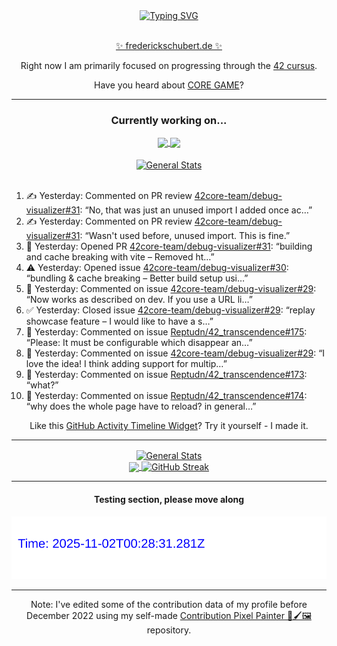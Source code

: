 <div align="center">
	<a href="https://git.io/typing-svg"><img src="https://readme-typing-svg.demolab.com?font=Fira+Code&size=30&pause=1000&color=70A5FD&background=1A1B27&center=true&vCenter=true&repeat=false&random=false&width=550&lines=%F0%9F%91%8B+Hello+World!+I'm+Freddy!+%F0%9F%96%96" alt="Typing SVG" /></a>
</div>
<br>
<div align="center">
	<p></p><a href="https://frederickschubert.de">✨ frederickschubert.de ✨</a></p>
	<p>Right now I am primarily focused on progressing through the <a href="https://github.com/FreddyMSchubert/42_cursus">42 cursus</a>.</p>
	<p>Have you heard about <a href="https://coregame.de/">CORE GAME</a>?</p>
</div>

<hr>

<div align="center">

### Currently working on...

<!-- [![current_repo](https://github-readme-stats.vercel.app/api/pin/?username=FreddyMSchubert&repo=Crafty_Concoctions&theme=tokyonight)](https://github.com/FreddyMSchubert/Crafty_Concoctions) -->

<div align="center">
	<a href="https://github.com/Reptudn/42_transcendence" target="_blank">
		<img align="center" src="https://github-readme-stats.vercel.app/api/pin/?username=Reptudn&repo=42_transcendence&theme=tokyonight" />
	</a>
	<a href="https://github.com/42core-team/even_COREnier" target="_blank">
		<img align="center" src="https://github-readme-stats.vercel.app/api/pin/?username=42core-team&repo=even_COREnier&theme=tokyonight" />
	</a>
</div>

<br>

<div align="center">
	<a href="https://github.com/FreddyMSchubert/42_cursus" target="_blank">
		<img align="center" src="https://github-readme-stats.vercel.app/api/pin/?username=FreddyMSchubert&repo=42_cursus&theme=tokyonight" alt="General Stats" />
	</a>
</div>

<br>

<div align="left">
<ol>
<!-- ACTIVITY:START -->
<li>✍️ Yesterday: Commented on PR review <a href="https://github.com/42core-team/debug-visualizer/pull/31#discussion_r2283457706">42core-team/debug-visualizer#31</a>: “No, that was just an unused import I added once ac…”</li>
<li>✍️ Yesterday: Commented on PR review <a href="https://github.com/42core-team/debug-visualizer/pull/31#discussion_r2283456105">42core-team/debug-visualizer#31</a>: “Wasn't used before, unused import. This is fine.”</li>
<li>🚀 Yesterday: Opened PR <a href="https://github.com/42core-team/debug-visualizer/pull/31">42core-team/debug-visualizer#31</a>: “building and cache breaking with vite – Removed ht…”</li>
<li>⚠️ Yesterday: Opened issue <a href="https://github.com/42core-team/debug-visualizer/issues/30">42core-team/debug-visualizer#30</a>: “bundling & cache breaking – Better build setup usi…”</li>
<li>💬 Yesterday: Commented on issue <a href="https://github.com/42core-team/debug-visualizer/issues/29#issuecomment-3198195906">42core-team/debug-visualizer#29</a>: “Now works as described on dev. If you use a URL li…”</li>
<li>✅ Yesterday: Closed issue <a href="https://github.com/42core-team/debug-visualizer/issues/29">42core-team/debug-visualizer#29</a>: “replay showcase feature – I would like to have a s…”</li>
<li>💬 Yesterday: Commented on issue <a href="https://github.com/Reptudn/42_transcendence/issues/175#issuecomment-3196773306">Reptudn/42_transcendence#175</a>: “Please: It must be configurable which disappear an…”</li>
<li>💬 Yesterday: Commented on issue <a href="https://github.com/42core-team/debug-visualizer/issues/29#issuecomment-3196760068">42core-team/debug-visualizer#29</a>: “I love the idea! I think adding support for multip…”</li>
<li>💬 Yesterday: Commented on issue <a href="https://github.com/Reptudn/42_transcendence/issues/173#issuecomment-3195535186">Reptudn/42_transcendence#173</a>: “what?”</li>
<li>💬 Yesterday: Commented on issue <a href="https://github.com/Reptudn/42_transcendence/issues/174#issuecomment-3195533670">Reptudn/42_transcendence#174</a>: “why does the whole page have to reload? in general…”</li>
<!-- ACTIVITY:END -->
</ol>
</div>

Like this [GitHub Activity Timeline Widget](https://github.com/FreddyMSchubert/github-activity-timeline)? Try it yourself - I made it.

<hr>

<div align="center">
	<a href="https://github.com/anuraghazra/github-readme-stats" target="_blank">
		<img height=200 align="center" src="https://github-readme-stats.vercel.app/api?username=FreddyMSchubert&show_icons=true&theme=tokyonight&card_width=650" alt="General Stats" />
	</a>
</div>

<div align="center">
	<a href="https://github.com/anuraghazra/github-readme-stats" target="_blank">
		<img height=200 align="center" src="https://github-readme-stats.vercel.app/api/top-langs/?username=FreddyMSchubert&layout=donut&theme=tokyonight&card_width=320">
	</a>
	<a href="https://github.com/DenverCoder1/github-readme-streak-stats" target="_blank">
		<img height=200 align="center" src="https://streak-stats.demolab.com?user=FreddyMSchubert&theme=tokyonight&date_format=j%20M%5B%20Y%5D&card_width=320&card_height=200&hide_total_contributions=true" alt="GitHub Streak" />
	</a>
</div>

<hr>

#### Testing section, please move along

![GitHub Defenders SVG](https://github.com/FreddyMSchubert/FreddyMSchubert/blob/github_defenders_output/output.svg)

<hr>

Note: I've edited some of the contribution data of my profile before December 2022 using my self-made [Contribution Pixel Painter 🎨🖌️🖼️](https://github.com/FreddyMSchubert/contribution-pixel-painter) repository.

